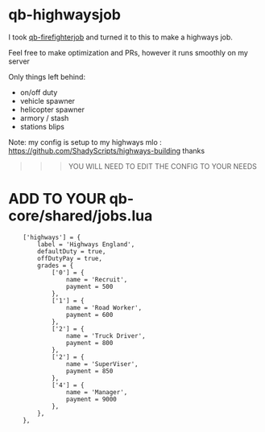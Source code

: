 # qb-highwaysjob

I took [qb-firefighterjob](https://github.com/qbcore-framework/qb-ambulancejob) and turned it to this to make a highways job.

Feel free to make optimization and PRs, however it runs smoothly on my server

Only things left behind:

- on/off duty
- vehicle spawner
- helicopter spawner
- armory / stash
- stations blips

Note: my config is setup to my highways mlo : https://github.com/ShadyScripts/highways-building thanks

>>> YOU WILL NEED TO EDIT THE CONFIG TO YOUR NEEDS

# ADD TO YOUR qb-core/shared/jobs.lua
```
	['highways'] = {
		label = 'Highways England',
		defaultDuty = true,
		offDutyPay = true,
		grades = {
            ['0'] = {
                name = 'Recruit',
                payment = 500
            },
            ['1'] = {
                name = 'Road Worker',
                payment = 600
            },
			['2'] = {
                name = 'Truck Driver',
                payment = 800
            },
			['2'] = {
                name = 'SuperViser',
                payment = 850
            },
            ['4'] = {
                name = 'Manager',
                payment = 9000
            },
        },
	},
```
